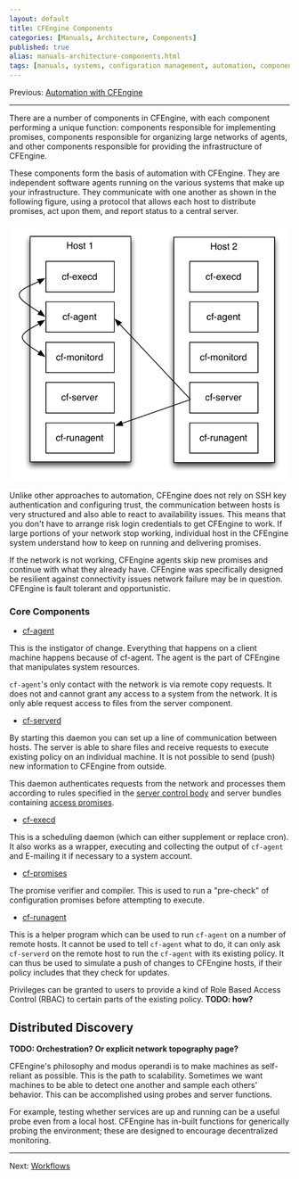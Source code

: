 ```yaml
---
layout: default
title: CFEngine Components
categories: [Manuals, Architecture, Components]
published: true
alias: manuals-architecture-components.html
tags: [manuals, systems, configuration management, automation, components, cf-agent]
---
```


Previous: [Automation with CFEngine](manuals-architecture-automation.html)

****

There are a number of components in CFEngine, with each component performing a 
unique function: components responsible for implementing promises, components 
responsible for organizing large networks of agents, and other components 
responsible for providing the infrastructure of CFEngine.

These components form the basis of automation with CFEngine. They are 
independent software agents running on the various systems that make up your 
infrastructure. They communicate with one  another as shown in the following 
figure, using a protocol that allows each  host to distribute promises, act 
upon them, and report status to a central server.

![Components overview](components-overview.png)

Unlike other approaches to automation, CFEngine does not rely on SSH key 
authentication and configuring trust, the communication between hosts is very 
structured and also able to react to availability issues. This means that you 
don't have to arrange risk login credentials to get CFEngine to work. If large 
portions of your network stop working, individual host in the CFEngine system
understand how to keep on running and delivering promises.

If the network is not working, CFEngine agents skip new promises and continue 
with what they already have. CFEngine was specifically designed be resilient 
against connectivity issues network failure may be in question. CFEngine is
fault tolerant and opportunistic.


### Core Components

* [cf-agent](reference-components-cfagent.html)

This is the instigator of change. Everything that happens on a client machine 
happens because of cf-agent. The agent is the part of CFEngine that 
manipulates system resources.

`cf-agent`'s only contact with the network is via remote copy requests. It 
does not and cannot grant any access to a system from the network. It is only 
able request access to files from the server component.

* [cf-serverd](reference-components-cfserverd.html)

By starting this daemon you can set up a line of communication between hosts.
The server is able to share files and receive requests to execute existing 
policy on an individual machine. It is not possible to send (push) new 
information to CFEngine from outside.

This daemon authenticates requests from the network and processes them 
according to rules specified in the
[server control body](reference-components-cfserverd-control-promises.html) 
and server bundles containing
[access promises](reference-components-cfserverd-bundles-for-server.html).

* [cf-execd](reference-components-cfexecd.html)

This is a scheduling daemon (which can either supplement or replace cron). It 
also works as a wrapper, executing and collecting the output of `cf-agent` and 
E-mailing it if necessary to a system account.

* [cf-promises](reference-components-cfpromises.html)

The promise verifier and compiler. This is used to run a "pre-check" of 
configuration promises before attempting to execute.

* [cf-runagent](reference-components-cfrunagent.html)

This is a helper program which can be used to run `cf-agent` on a number of 
remote hosts. It cannot be used to tell `cf-agent` what to do, it can only ask 
`cf-serverd` on the remote host to run the `cf-agent` with its existing 
policy. It can thus be used to simulate a push of changes to CFEngine 
hosts, if their policy includes that they check for updates.

Privileges can be granted to users to provide a kind of Role Based Access 
Control (RBAC) to certain parts of the existing policy. **TODO: how?**

## Distributed Discovery

**TODO: Orchestration? Or explicit network topography page?**

CFEngine's philosophy and modus operandi is to make machines as self-reliant as possible. This is the path to scalability. Sometimes we want machines to be able to detect one another and sample each others' behavior. This can be accomplished using probes and server functions.

For example, testing whether services are up and running can be a useful probe even from a local host. CFEngine has in-built functions for generically probing the environment; these are designed to encourage decentralized monitoring.

****

Next: [Workflows](manuals-architecture-workflows.html)
